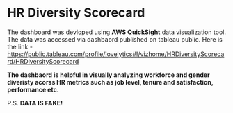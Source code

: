 # HR Diversity Scorecard

The dashboard was devloped using **AWS QuickSight** data visualization tool. The data was accessed via dashbaord published on tableau public. Here is the link - https://public.tableau.com/profile/lovelytics#!/vizhome/HRDiversityScorecard/HRDiversityScorecard

**The dashbaord is helpful in visually analyzing workforce and gender diveristy acorss HR metrics such as job level, tenure and 
satisfaction, performance etc.**

P.S. **DATA IS FAKE!**
